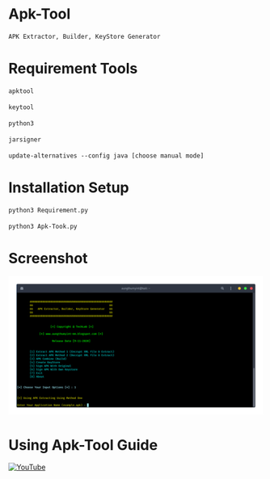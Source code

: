 # Apk-Tool

    APK Extractor, Builder, KeyStore Generator

# Requirement Tools

    apktool
    
    keytool
    
    python3
    
    jarsigner 
    
    update-alternatives --config java [choose manual mode]

# Installation Setup

    python3 Requirement.py
    
    python3 Apk-Took.py
    
# Screenshot

<img src="https://github.com/AungThuMyint/Apk-Tool/blob/main/PreView.png">

# Using Apk-Tool Guide

[![YouTube](https://i.ytimg.com/vi/hVNrTie0mi8/hqdefault.jpg)](https://www.youtube.com/watch?v=hVNrTie0mi8&feature=youtu.be)
